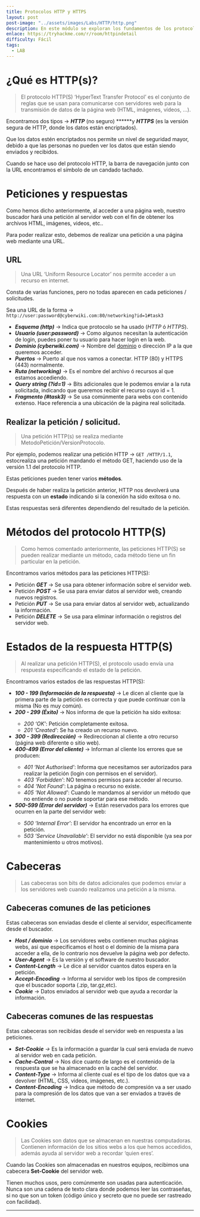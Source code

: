 ```yaml
---
title: Protocolos HTTP y HTTPS
layout: post
post-image: "../assets/images/Labs/HTTP/http.png"
description: En este módulo se exploran los fundamentos de los protocolos HTTP y HTTPS, incluyendo su funcionamiento y diferencias. Se explica cómo las peticiones y respuestas entre navegadores y servidores se estructuran y procesan. Los participantes aprenden sobre la composición de una URL, desglosando sus componentes clave como el esquema, dominio, puerto, ruta, query string y fragmento.
enlace: https://tryhackme.com/r/room/httpindetail
difficulty: Fácil
tags: 
  - LAB
---
```


# ¿Qué es HTTP(s)?

> El protocolo HTTP(S) ‘HyperText Transfer Protocol’ es el conjunto de reglas que se usan para comunicarse con servidores web para la transmisión de datos de la página web (HTML, imágenes, vídeos, …).

Encontramos dos tipos → ***HTTP*** (no seguro) ******y ***HTTPS*** (es la versión segura de HTTP, donde los datos están encriptados).

Que los datos estén encriptados nos permite un nivel de seguridad mayor, debido a que las personas no pueden ver los datos que están siendo enviados y recibidos.

Cuando se hace uso del protocolo HTTP, la barra de navegación junto con la URL encontramos el símbolo de un candado tachado.

# Peticiones y respuestas

Como hemos dicho anteriormente, al acceder a una página web, nuestro buscador hará una petición al servidor web con el fin de obtener los archivos HTML, imágenes, videos, etc..

Para poder realizar esto, debemos de realizar una petición a una página web mediante una URL.

## URL

> Una URL ‘Uniform Resource Locator’ nos permite acceder a un recurso en internet.

Consta de varias funciones, pero no todas aparecen en cada peticiones / solicitudes.

Sea una URL de la forma → `http://user:password@cyberwiki.com:80/networking?id=1#task3` 

- ***Esquema (http)*** → Indica que protocolo se ha usado (*HTTP* ó *HTTPS*).
- ***Usuario (user:password)*** → Como algunos necesitan la autenticación de login, puedes poner tu usuario para hacer login en la web.
- ***Dominio (cyberwiki.com)*** → Nombre del [dominio](https://joseeelv.github.io//blog/Enumeraci%C3%B3ndeSubdominios) o dirección IP a la que queremos acceder.
- ***Puertos*** → Puerto al que nos vamos a conectar. HTTP (80) y HTTPS (443) normalmente.
- ***Ruta (networking)*** → Es el nombre del archivo ó recursos al que estamos accediendo.
- ***Query string (?id=1)*** → Bits adicionales que le podemos enviar a la ruta solicitada, indicando que queremos recibir el recurso cuyo id = 1.
- ***Fragmento (#task3)*** → Se usa comúnmente para webs con contenido extenso. Hace referencia a una ubicación de la página real solicitada.

## Realizar la petición / solicitud.

> Una petición HTTP(s) se realiza mediante MetodoPetición/VersionProtocolo.

Por ejemplo, podemos realizar una petición HTTP → `GET /HTTP/1.1`, estocrealiza una petición mandando el método GET, haciendo uso de la versión 1.1 del protocolo HTTP.

Estas peticiones pueden tener varios **métodos**.

Después de haber realiza la petición anterior, HTTP nos devolverá una respuesta con un **estado** indicando si la conexión ha sido exitosa o no.

Estas respuestas será diferentes dependiendo del resultado de la petición.

# Métodos del protocolo HTTP(S)

> Como hemos comentado anteriormente, las peticiones HTTP(S) se pueden realizar mediante un método, cada método tiene un fin particular en la petición.

Encontramos varios métodos para las peticiones HTTP(S):

- Petición ***GET*** → Se usa para obtener información sobre el servidor web.
- Petición ***POST*** → Se usa para enviar datos al servidor web, creando nuevos registros.
- Petición ***PUT*** → Se usa para enviar datos al servidor web, actualizando la información.
- Petición ***DELETE***  → Se usa para eliminar información o registros del servidor web.

# Estados de la respuesta HTTP(S)

> Al realizar una petición HTTP(S), el protocolo usado envía una respuesta especificando el estado de la petición.

Encontramos varios estados de las respuestas HTTP(S):

<ul>
  <li><em><strong>100 - 199 (Información de la respuesta)</strong></em> → Le dicen al cliente que la primera parte de la petición es correcta y que puede continuar con la misma (No es muy común).</li>
  <li><em><strong>200 - 299 (Éxito)</strong></em> → Nos informa de que la petición ha sido exitosa: </li>
    <ul>
      <li><em>200 ‘OK’</em>: Petición completamente exitosa.</li>
      <li><em>201 ‘Created’</em>: Se ha creado un recurso nuevo.</li>
    </ul>
  <li><em><strong>300 - 399 (Redirección)</strong></em> → Redireccionan al cliente a otro recurso (página web diferente o sitio web).</li>
  <li><em><strong>400-499 (Error del cliente)</strong></em> → Informan al cliente los errores que se producen:</li>
    <ul>
      <li><em>401 ‘Not Authorised’</em>: Informa que necesitamos ser autorizados para realizar la petición (login con permisos en el servidor).</li>
      <li><em>403 ‘Forbidden’</em>: NO tenemos permisos para acceder al recurso.</li>
      <li><em>404 ‘Not Found’</em>: La página o recurso no existe.</li>
      <li><em>405 ‘Not Allowed’</em>: Cuando le mandamos al servidor un método que no entiende o no puede soportar para ese método.</li>
    </ul>
  <li><em><strong>500-599 (Error del servidor)</strong></em> → Están reservados para los errores que ocurren en la parte del servidor web:</li>
    <ul>
      <li><em>500 ‘Internal Error’</em>: El servidor ha encontrado un error en la petición.</li>
      <li><em>503 ‘Service Unavailable’</em>: El servidor no está disponible (ya sea por mantenimiento u otros motivos).</li>
    </ul>
</ul>

# Cabeceras

> Las cabeceras son bits de datos adicionales que podemos enviar a los servidores web cuando realizamos una petición a la misma.

## Cabeceras comunes de las peticiones

Estas cabeceras son enviadas desde el cliente al servidor, específicamente desde el buscador.

- ***Host / dominio*** → Los servidores webs contienen muchas páginas webs, asi que especificamos el host o el dominio de la misma para acceder a ella, de lo contrario nos devuelve la página web por defecto.
- ***User-Agent*** → Es la versión y el software de nuestro buscador.
- ***Content-Length*** → Le dice al servidor cuantos datos espera en la petición.
- ***Accept-Encoding*** → Informa al servidor web los tipos de compresión que el buscador soporta (.zip, tar.gz,etc).
- ***Cookie*** → Datos enviados al servidor web que ayuda a recordar la información.

## Cabeceras comunes de las respuestas

Estas cabeceras son recibidas desde el servidor web en respuesta a las peticiones.

- ***Set-Cookie** →* Es la información a guardar la cual será enviada de nuevo al servidor web en cada petición.
- ***Cache-Control*** → Nos dice cuanto de largo es el contenido de la respuesta que se ha almacenado en la caché del servidor.
- ***Content-Type*** → Informa al cliente cual es el tipo de los datos que va a devolver (HTML, CSS, videos, imágenes, etc.).
- ***Content-Encoding*** → Indica que método de compresión va a ser usado para la compresión de los datos que van a ser enviados a través de internet.

# Cookies

> Las Cookies son datos que se almacenan en nuestras computadoras. Contienen información de los sitios webs a los que hemos accedidos, además ayuda al servidor web a recordar ‘quien eres’.

Cuando las Cookies son almacenadas en nuestros equipos, recibimos una cabecera **Set-Cookie** del servidor web.

Tienen muchos usos, pero comúnmente son usadas para autenticación. Nunca son una cadena de texto clara donde podemos leer las contraseñas, si no que son un token (código único y secreto que no puede ser rastreado con facilidad).

---